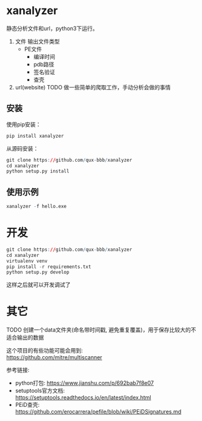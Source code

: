 # xanalyzer

静态分析文件和url，python3下运行。  

1. 文件
    输出文件类型  
    * PE文件
        * 编译时间
        * pdb路径
        * 签名验证
        * 查壳
2. url(website)
    TODO 做一些简单的爬取工作，手动分析会做的事情  

## 安装
使用pip安装：  
```r
pip install xanalyzer
```

从源码安装：  
```r
git clone https://github.com/qux-bbb/xanalyzer
cd xanalyzer
python setup.py install
```

## 使用示例
```r
xanalyzer -f hello.exe
```
    
# 开发
```r
git clone https://github.com/qux-bbb/xanalyzer
cd xanalyzer
virtualenv venv
pip install -r requirements.txt
python setup.py develop
```
这样之后就可以开发调试了  

# 其它
TODO 创建一个data文件夹(命名带时间戳, 避免重复覆盖)，用于保存比较大的不适合输出的数据

这个项目的有些功能可能会用到:  
https://github.com/mitre/multiscanner  

参考链接:  
* python打包: https://www.jianshu.com/p/692bab7f8e07
* setuptools官方文档:  https://setuptools.readthedocs.io/en/latest/index.html
* PEiD查壳: https://github.com/erocarrera/pefile/blob/wiki/PEiDSignatures.md
